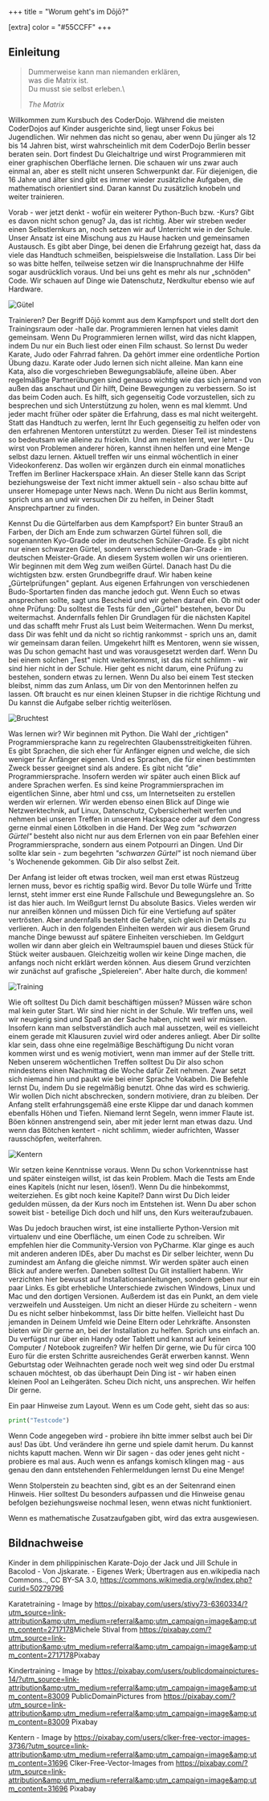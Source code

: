 +++
title = "Worum geht's im Dōjō?"

[extra]
color = "#55CCFF"
+++

## Einleitung

> Dummerweise kann man niemanden erklären,\
> was die Matrix ist.\
> Du musst sie selbst erleben.\
>
> *The Matrix*

Willkommen zum Kursbuch des CoderDojo. Während die meisten CoderDojos
auf Kinder ausgerichte sind, liegt unser Fokus bei Jugendlichen. Wir
nehmen das nicht so genau, aber wenn Du jünger als 12 bis 14 Jahren
bist, wirst wahrscheinlich mit dem CoderDojo Berlin besser beraten sein.
Dort findest Du Gleichaltrige und wirst Programmieren mit einer
graphischen Oberfläche lernen. Die schauen wir uns zwar auch einmal an,
aber es stellt nicht unseren Schwerpunkt dar. Für diejenigen, die 16
Jahre und älter sind gibt es immer wieder zusätzliche Aufgaben, die
mathematisch orientiert sind. Daran kannst Du zusätzlich knobeln und
weiter trainieren.

Vorab - wer jetzt denkt - wofür ein weiterer Python-Buch bzw. -Kurs?
Gibt es davon nicht schon genug? Ja, das ist richtig. Aber wir streben
weder einen Selbstlernkurs an, noch setzen wir auf Unterricht wie in der
Schule. Unser Ansatz ist eine Mischung aus zu Hause hacken und
gemeinsamen Austausch. Es gibt aber Dinge, bei denen die Erfahrung
gezeigt hat, dass da viele das Handtuch schmeißen, beispielsweise die
Installation. Lass Dir bei so was bitte helfen, teilweise setzen wir die
Inanspruchnahme der Hilfe sogar ausdrücklich voraus. Und bei uns geht es
mehr als nur „schnöden" Code. Wir schauen auf Dinge wie Datenschutz,
Nerdkultur ebenso wie auf Hardware.

![Gütel](/images/JJS_Dojo_s.jpg)

Trainieren? Der Begriff Dōjō kommt aus dem Kampfsport und stellt dort
den Trainingsraum oder -halle dar. Programmieren lernen hat vieles damit
gemeinsam. Wenn Du Programmieren lernen willst, wird das nicht klappen,
indem Du nur ein Buch liest oder einen Film schaust. So lernst Du weder
Karate, Judo oder Fahrrad fahren. Da gehört immer eine ordentliche
Portion Übung dazu. Karate oder Judo lernen sich nicht alleine. Man kann
eine Kata, also die vorgeschrieben Bewegungsabläufe, alleine üben. Aber
regelmäßige Partnerübungen sind genauso wichtig wie das sich jemand von
außen das anschaut und Dir hilft, Deine Bewegungen zu verbessern. So ist
das beim Coden auch. Es hilft, sich gegenseitig Code vorzustellen, sich
zu besprechen und sich Unterstützung zu holen, wenn es mal klemmt. Und
jeder macht früher oder später die Erfahrung, dass es mal nicht
weitergeht. Statt das Handtuch zu werfen, lernt Ihr Euch gegenseitig zu
helfen oder von den erfahrenen Mentoren unterstützt zu werden. Dieser
Teil ist mindestens so bedeutsam wie alleine zu frickeln. Und am meisten
lernt, wer lehrt - Du wirst von Problemen anderer hören, kannst ihnen
helfen und eine Menge selbst dazu lernen. Aktuell treffen wir uns einmal
wöchentlich in einer Videokonferenz. Das wollen wir ergänzen durch ein
einmal monatliches Treffen im Berliner Hackerspace xHain. An dieser
Stelle kann das Script beziehungsweise der Text nicht immer aktuell sein -
also schau bitte auf unserer Homepage unter News nach. Wenn Du nicht
aus Berlin kommst, sprich uns an und wir versuchen Dir zu helfen, in
Deiner Stadt Ansprechpartner zu finden.

Kennst Du die Gürtelfarben aus dem Kampfsport? Ein bunter Strauß an
Farben, der Dich am Ende zum schwarzen Gürtel führen soll, die
sogenannten Kyo-Grade oder im deutschen Schüler-Grade. Es gibt nicht nur
einen schwarzen Gürtel, sondern verschiedene Dan-Grade - im deutschen
Meister-Grade. An diesem System wollen wir uns orientieren. Wir beginnen
mit dem Weg zum weißen Gürtel. Danach hast Du die wichtigsten bzw.
ersten Grundbegriffe drauf. Wir haben keine „Gürtelprüfungen" geplant.
Aus eigenen Erfahrungen von verschiedenen Budo-Sportarten finden das
manche jedoch gut. Wenn Euch so etwas ansprechen sollte, sagt uns
Bescheid und wir gehen darauf ein. Ob mit oder ohne Prüfung: Du solltest
die Tests für den „Gürtel" bestehen, bevor Du weitermachst. Andernfalls
fehlen Dir Grundlagen für die nächsten Kapitel und das schafft mehr
Frust als Lust beim Weitermachen. Wenn Du merkst, dass Dir was fehlt und
da nicht so richtig rankommst - sprich uns an, damit wir gemeinsam daran
feilen. Umgekehrt hilft es Mentoren, wenn sie wissen, was Du schon
gemacht hast und was vorausgesetzt werden darf. Wenn Du bei einem
solchen „Test" nicht weiterkommst, ist das nicht schlimm - wir sind hier
nicht in der Schule. Hier geht es nicht darum, eine Prüfung zu bestehen,
sondern etwas zu lernen. Wenn Du also bei einem Test stecken bleibst,
nimm das zum Anlass, um Dir von den Mentorinnen helfen zu lassen. Oft
braucht es nur einen kleinen Stupser in die richtige Richtung und Du
kannst die Aufgabe selber richtig weiterlösen.

![Bruchtest](/images/karate-2717178_1280_s.jpg)

Was lernen wir? Wir beginnen mit Python. Die Wahl der „richtigen"
Programmiersprache kann zu regelrechten Glaubensstreitigkeiten führen.
Es gibt Sprachen, die sich eher für Anfänger eignen und welche, die sich
weniger für Anfänger eigenen. Und es Sprachen, die für einen bestimmten
Zweck besser geeignet sind als andere. Es gibt nicht *"die"*
Programmiersprache. Insofern werden wir später auch einen Blick auf
andere Sprachen werfen. Es sind keine Programmiersprachen im
eigentlichen Sinne, aber html und css, um Internetseiten zu erstellen
werden wir erlernen. Wir werden ebenso einen Blick auf Dinge wie
Netzwerktechnik, auf Linux, Datenschutz, Cybersicherheit werfen und
nehmen bei unseren Treffen in unserem Hackspace oder auf dem Congress
gerne einmal einen Lötkolben in die Hand. Der Weg zum *"schwarzen
Gürtel"* besteht also nicht nur aus dem Erlernen von ein paar Befehlen
einer Programmiersprache, sondern aus einem Potpourri an Dingen. Und Dir
sollte klar sein - zum begehrten *"schwarzen Gürtel"* ist noch niemand
über 's Wochenende gekommen. Gib Dir also selbst Zeit.

Der Anfang ist leider oft etwas trocken, weil man erst etwas Rüstzeug
lernen muss, bevor es richtig spaßig wird. Bevor Du tolle Würfe und
Tritte lernst, steht immer erst eine Runde Fallschule und Bewegungslehre
an. So ist das hier auch. Im Weißgurt lernst Du absolute Basics. Vieles
werden wir nur anreißen können und müssen Dich für eine Vertiefung auf
später vertrösten. Aber andernfalls besteht die Gefahr, sich gleich in
Details zu verlieren. Auch in den folgenden Einheiten werden wir aus
diesem Grund manche Dinge bewusst auf spätere Einheiten verschieben. Im
Geldgurt wollen wir dann aber gleich ein Weltraumspiel bauen und dieses
Stück für Stück weiter ausbauen. Gleichzeitig wollen wir keine Dinge
machen, die anfangs noch nicht erklärt werden können. Aus diesem Grund
verzichten wir zunächst auf grafische „Spielereien". Aber halte durch,
die kommen!

![Training](/images/martial-83009_1280_s.jpg)

Wie oft solltest Du Dich damit beschäftigen müssen? Müssen wäre schon
mal kein guter Start. Wir sind hier nicht in der Schule. Wir treffen
uns, weil wir neugierig sind und Spaß an der Sache haben, nicht weil wir
müssen. Insofern kann man selbstverständlich auch mal aussetzen, weil es
vielleicht einem gerade mit Klausuren zuviel wird oder anderes anliegt.
Aber Dir sollte klar sein, dass ohne eine regelmäßige Beschäftigung Du
nicht voran kommen wirst und es wenig motiviert, wenn man immer auf der
Stelle tritt. Neben unserem wöchentlichen Treffen solltest Du Dir also
schon mindestens einen Nachmittag die Woche dafür Zeit nehmen. Zwar
setzt sich niemand hin und paukt wie bei einer Sprache Vokabeln. Die
Befehle lernst Du, indem Du sie regelmäßig benutzt. Ohne das wird es
schwierig. Wir wollen Dich nicht abschrecken, sondern motiviere, dran zu
bleiben. Der Anfang stellt erfahrungsgemäß eine erste Klippe dar und
danach kommen ebenfalls Höhen und Tiefen. Niemand lernt Segeln, wenn
immer Flaute ist. Böen können anstrengend sein, aber mit jeder lernt man
etwas dazu. Und wenn das Bötchen kentert - nicht schlimm, wieder
aufrichten, Wasser rausschöpfen, weiterfahren.

![Kentern](/images/capsized-31696_1280_s.png)

Wir setzen keine Kenntnisse voraus. Wenn Du schon Vorkenntnisse hast und
später einsteigen willst, ist das kein Problem. Mach die Tests am Ende
eines Kapitels (nicht nur lesen, lösen!). Wenn Du die hinbekommst,
weiterziehen. Es gibt noch keine Kapitel? Dann wirst Du Dich leider
gedulden müssen, da der Kurs noch im Entstehen ist. Wenn Du aber schon
soweit bist - beteilige Dich doch und hilf uns, den Kurs
weiteraufzubauen.

Was Du jedoch brauchen wirst, ist eine installierte Python-Version mit
virtualenv und eine Oberfläche, um einen Code zu schreiben. Wir
empfehlen hier die Community-Version von PyCharme. Klar ginge es auch
mit anderen anderen IDEs, aber Du machst es Dir selber leichter, wenn Du
zumindest am Anfang die gleiche nimmst. Wir werden später auch einen
Blick auf andere werfen. Daneben solltest Du Git installiert habenn. Wir
verzichten hier bewusst auf Installationsanleitungen, sondern geben nur
ein paar Links. Es gibt erhebliche Unterschiede zwischen Windows, Linux
und Mac und den dortigen Versionen. Außerdem ist das ein Punkt, an dem
viele verzweifeln und Aussteigen. Um nicht an dieser Hürde zu scheitern -
wenn Du es nicht selber hinbekommst, lass Dir bitte helfen. Vielleicht
hast Du jemanden in Deinem Umfeld wie Deine Eltern oder Lehrkräfte.
Ansonsten bieten wir Dir gerne an, bei der Installation zu helfen.
Sprich uns einfach an. Du verfügst nur über ein Handy oder Tablett und
kannst auf keinen Computer / Notebook zugreifen? Wir helfen Dir gerne,
wie Du für circa 100 Euro für die ersten Schritte ausreichendes Gerät
erwerben kannst. Wenn Geburtstag oder Weihnachten gerade noch weit weg
sind oder Du erstmal schauen möchtest, ob das überhaupt Dein Ding ist -
wir haben einen kleinen Pool an Leihgeräten. Scheu Dich nicht, uns
ansprechen. Wir helfen Dir gerne.

Ein paar Hinweise zum Layout. Wenn es um Code geht, sieht das so aus:

```python
print("Testcode")
```

Wenn Code angegeben wird - probiere ihn bitte immer selbst auch bei Dir
aus! Das übt. Und verändere ihn gerne und spiele damit herum. Du kannst
nichts kaputt machen. Wenn wir Dir sagen - das oder jenes geht nicht -
probiere es mal aus. Auch wenn es anfangs komisch klingen mag - aus
genau den dann entstehenden Fehlermeldungen lernst Du eine Menge!

Wenn Stolperstein zu beachten sind, gibt es an der Seitenrand einen
Hinweis. Hier solltest Du besonders aufpassen und die Hinweise genau
befolgen beziehungsweise nochmal lesen, wenn etwas nicht funktioniert.

Wenn es mathematische Zusatzaufgaben gibt, wird das extra ausgewiesen.

## Bildnachweise

Kinder in dem philippinischen Karate-Dojo der Jack und Jill Schule
in Bacolod - Von Jjskarate. - Eigenes Werk; Übertragen aus
en.wikipedia nach Commons.., CC BY-SA 3.0,
https://commons.wikimedia.org/w/index.php?curid=50279796

Karatetraining - Image by
<https://pixabay.com/users/stivy73-6360334/?utm_source=link-attribution&amp;utm_medium=referral&amp;utm_campaign=image&amp;utm_content=2717178>Michele
Stival from
<https://pixabay.com/?utm_source=link-attribution&amp;utm_medium=referral&amp;utm_campaign=image&amp;utm_content=2717178>Pixabay

Kindertraining - Image by
<https://pixabay.com/users/publicdomainpictures-14/?utm_source=link-attribution&amp;utm_medium=referral&amp;utm_campaign=image&amp;utm_content=83009>
PublicDomainPictures from
<https://pixabay.com/?utm_source=link-attribution&amp;utm_medium=referral&amp;utm_campaign=image&amp;utm_content=83009>
Pixabay

Kentern - Image by
<https://pixabay.com/users/clker-free-vector-images-3736/?utm_source=link-attribution&amp;utm_medium=referral&amp;utm_campaign=image&amp;utm_content=31696>
Clker-Free-Vector-Images from
<https://pixabay.com/?utm_source=link-attribution&amp;utm_medium=referral&amp;utm_campaign=image&amp;utm_content=31696>
Pixabay

